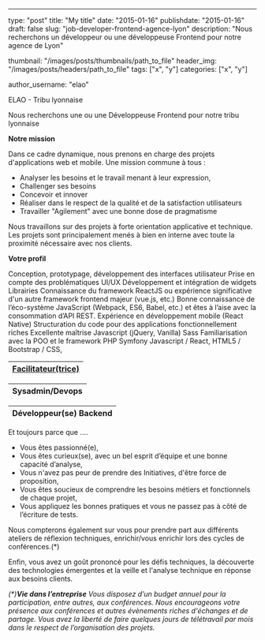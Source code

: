 ﻿
---
type:           "post"
title:          "My title"
date:           "2015-01-16"
publishdate:    "2015-01-16"
draft:          false
slug:           "job-developer-frontend-agence-lyon"
description:    "Nous recherchons un développeur ou une développeuse Frontend pour notre agence de Lyon"

thumbnail:      "/images/posts/thumbnails/path_to_file"
header_img:     "/images/posts/headers/path_to_file"
tags:           ["x", "y"]
categories:     ["x", "y"]

author_username:    "elao"

ELAO - Tribu lyonnaise

Nous recherchons une ou une Développeuse Frontend pour notre tribu lyonnaise

**Notre mission**

Dans ce cadre dynamique, nous prenons en charge des projets  d'applications web et mobile. Une mission commune à tous :
- Analyser les besoins et le travail menant à leur expression,
- Challenger ses besoins
- Concevoir et innover
- Réaliser dans le respect de la qualité et de la satisfaction utilisateurs
- Travailler "Agilement" avec une bonne dose de pragmatisme

Nous travaillons sur des projets à forte orientation applicative et technique. Les projets sont principalement menés à bien en interne avec toute la proximité nécessaire avec nos clients.

**Votre profil**

Conception, prototypage, développement des interfaces utilisateur 
Prise en compte des problématiques UI/UX 
Développement et intégration de widgets 
Librairies
Connaissance du framework ReactJS ou expérience significative d'un autre framework frontend majeur (vue.js, etc.)
Bonne connaissance de l’éco-système JavaScript (Webpack, ES6, Babel, etc.) et êtes à l’aise avec la consommation d’API REST.
Expérience en développement mobile (React Native)
Structuration du code pour des applications fonctionnellement riches
Excellente maîtrise Javascript (jQuery, Vanilla)
Sass
Familiarisation avec la POO et le framework PHP Symfony
Javascript / React, 
HTML5 / Bootstrap / CSS, 


| [Facilitateur(trice)](https://blog.elao.com/fr/elao/job-facilitateur-agence-lyon/) |
|--------------------------|

| Sysadmin/Devops |
|--------------------------|

| Développeur(se) Backend |
|--------------------------|
Et toujours parce que ....
- Vous êtes passionné(e),
- Vous êtes curieux(se), avec un bel esprit d’équipe et une bonne capacité d’analyse,
- Vous n'avez pas peur de prendre des Initiatives, d'être force de proposition, 
- Vous êtes soucieux de comprendre les besoins métiers et fonctionnels de chaque projet,
- Vous appliquez les bonnes pratiques et vous ne passez pas à côté de l’écriture de tests.

Nous compterons également sur vous pour prendre part aux différents ateliers de réflexion techniques, enrichir/vous enrichir lors des cycles de conférences.(*)

Enfin, vous avez un goût prononcé pour les défis techniques, la découverte des technologies émergentes et la veille et l'analyse technique en réponse aux besoins clients.

_(*)**Vie dans l’entreprise**_
_Vous disposez d’un budget annuel pour la participation, entre autres, aux conférences. Nous encourageons votre présence aux conférences et autres évènements riches d'échanges et de partage. 
Vous avez la liberté de faire quelques jours de télétravail par mois dans le respect de l’organisation des projets._
